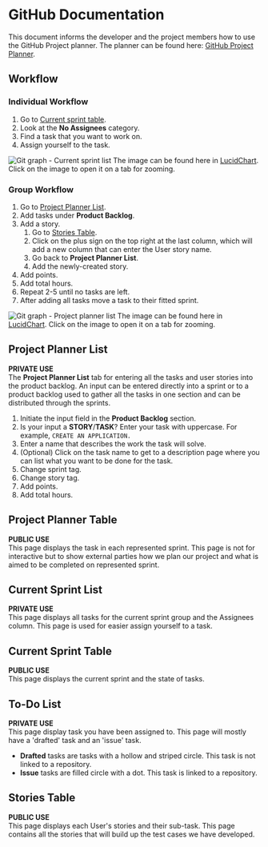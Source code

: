 # GitHub Documentation
This document informs the developer and the project members how to use the GitHub Project planner.
The planner can be found here: [GitHub Project Planner](https://github.com/orgs/kth-ii1302-vt22-group-3/projects/4/views/2).

## Workflow

### Individual Workflow
1. Go to [Current sprint table](https://github.com/orgs/kth-ii1302-vt22-group-3/projects/4/views/6).
2. Look at the **No Assignees** category.
3. Find a task that you want to work on.
4. Assign yourself to the task.


![Git graph - Current sprint list](https://user-images.githubusercontent.com/25460850/160890919-f8448f78-203f-45da-9ca8-96cf5d43779a.png)
The image can be found here in [LucidChart](https://lucid.app/lucidchart/d2b1a6c5-9a32-4d96-a6b5-a33ea3bd20d2/edit?invitationId=inv_49ced18d-1418-42e7-ad07-44db75795566). 
Click on the image to open it on a tab for zooming.


### Group Workflow
1. Go to [Project Planner List](https://github.com/orgs/kth-ii1302-vt22-group-3/projects/4/views/2).
2. Add tasks under **Product Backlog**.
3. Add a story.
   1. Go to [Stories Table](https://github.com/orgs/kth-ii1302-vt22-group-3/projects/4/views/5).
   2. Click on the plus sign on the top right at the last column, which will add a new column that can enter the User story name.
   3. Go back to **Project Planner List**.
   4. Add the newly-created story.
4. Add points.
5. Add total hours.
6. Repeat 2-5 until no tasks are left.
7. After adding all tasks move a task to their fitted sprint.

![Git graph - Project planner list](https://user-images.githubusercontent.com/25460850/160890323-6ea8b209-047e-4557-a9ac-bcd8d4ea1cea.png)
The image can be found here in [LucidChart](https://lucid.app/lucidchart/d2b1a6c5-9a32-4d96-a6b5-a33ea3bd20d2/edit?invitationId=inv_49ced18d-1418-42e7-ad07-44db75795566). 
Click on the image to open it on a tab for zooming.

## Project Planner List
**PRIVATE USE**  
The **Project Planner List** tab for entering all the tasks and user stories into the product backlog. 
An input can be entered directly into a sprint or to a product backlog used to gather all the tasks in one section and can be distributed through the sprints.

1. Initiate the input field in the **Product Backlog** section.
2. Is your input a **STORY**/**TASK**? Enter your task with uppercase. For example, `CREATE AN APPLICATION.`
3. Enter a name that describes the work the task will solve.
4. (Optional) Click on the task name to get to a description page where you can list what you want to be done for the task.
5. Change sprint tag.
6. Change story tag.
7. Add points.
8. Add total hours.


## Project Planner Table
**PUBLIC USE**  
This page displays the task in each represented sprint. 
This page is not for interactive but to show external parties how we plan our project and what is aimed to be completed on represented sprint.


## Current Sprint List
**PRIVATE USE**  
This page displays all tasks for the current sprint group and the Assignees column.
This page is used for easier assign yourself to a task.


## Current Sprint Table
**PUBLIC USE**  
This page displays the current sprint and the state of tasks. 


## To-Do List
**PRIVATE USE**  
This page display task you have been assigned to. 
This page will mostly have a 'drafted' task and an 'issue' task. 
- **Drafted** tasks are tasks with a hollow and striped circle. This task is not linked to a repository.
- **Issue** tasks are filled circle with a dot. This task is linked to a repository.


## Stories Table
**PUBLIC USE**  
This page displays each User's stories and their sub-task. 
This page contains all the stories that will build up the test cases we have developed. 

